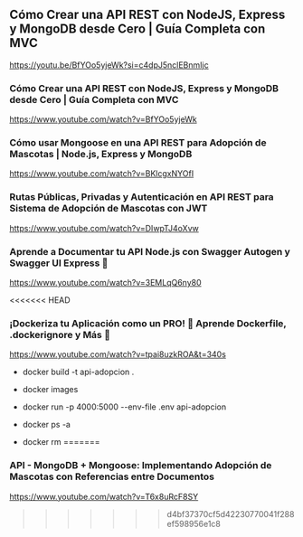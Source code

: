 
## Cómo Crear una API REST con NodeJS, Express y MongoDB desde Cero | Guía Completa con MVC

https://youtu.be/BfYOo5yjeWk?si=c4dpJ5nclEBnmIjc

### Cómo Crear una API REST con NodeJS, Express y MongoDB desde Cero | Guía Completa con MVC
https://www.youtube.com/watch?v=BfYOo5yjeWk

### Cómo usar Mongoose en una API REST para Adopción de Mascotas | Node.js, Express y MongoDB
https://www.youtube.com/watch?v=BKlcgxNYOfI

### Rutas Públicas, Privadas y Autenticación en API REST para Sistema de Adopción de Mascotas con JWT
https://www.youtube.com/watch?v=DIwpTJ4oXvw

### Aprende a Documentar tu API Node.js con Swagger Autogen y Swagger UI Express 🚀
https://www.youtube.com/watch?v=3EMLqQ6ny80

<<<<<<< HEAD
### ¡Dockeriza tu Aplicación como un PRO! 🐳 Aprende Dockerfile, .dockerignore y Más 🚀
https://www.youtube.com/watch?v=tpai8uzkROA&t=340s

- docker build -t api-adopcion .

- docker images 

- docker run -p 4000:5000 --env-file .env api-adopcion

- docker ps -a

- docker rm
=======
### API - MongoDB + Mongoose: Implementando Adopción de Mascotas con Referencias entre Documentos
https://www.youtube.com/watch?v=T6x8uRcF8SY
>>>>>>> d4bf37370cf5d42230770041f288ef598956e1c8
